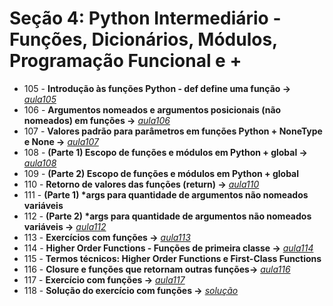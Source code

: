 # Seção 4: Python Intermediário - Funções, Dicionários, Módulos, Programação Funcional e +

- 105 - **Introdução às funções Python - def define uma função ->** *[aula105](aula105.py)*
- 106 - **Argumentos nomeados e argumentos posicionais (não nomeados) em funções ->** *[aula106](aula106.py)*
- 107 - **Valores padrão para parâmetros em funções Python + NoneType e None ->** *[aula107](aula107.py)*
- 108 - **(Parte 1) Escopo de funções e módulos em Python + global ->** *[aula108](aula108.py)*
- 109 - **(Parte 2) Escopo de funções e módulos em Python + global** 
- 110 - **Retorno de valores das funções (return) ->** *[aula110](aula110.py)*
- 111 - **(Parte 1) \*args para quantidade de argumentos não nomeados variáveis**
- 112 - **(Parte 2) \*args para quantidade de argumentos não nomeados variáveis ->** *[aula112](aula112.py)*
- 113 - **Exercícios com funções ->** *[aula113](aula113.py)*
- 114 - **Higher Order Functions - Funções de primeira classe ->** *[aula114](aula114.py)*
- 115 - **Termos técnicos: Higher Order Functions e First-Class Functions**
- 116 - **Closure e funções que retornam outras funções->** *[aula116](aula116.py)*
- 117 - **Exercício com funções ->** *[aula117](aula117.py)*
- 118 - **Solução do exercício com funções ->** *[solução](https://github.com/luizomf/cursopython2023/blob/06b180c7d355176901923dcfcfdc08e8c7032194/aula75.py)*
